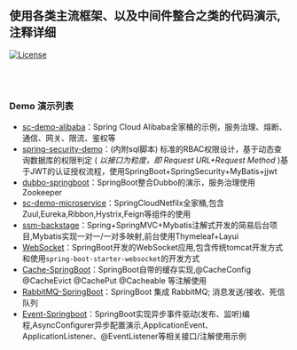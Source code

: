 使用各类主流框架、以及中间件整合之类的代码演示,注释详细
---
[![License](https://img.shields.io/badge/License-MIT-red.svg)](https://mit-license.org/)

<br>
<br>

### Demo 演示列表
- [sc-demo-alibaba](https://github.com/skypyb/code_demo/tree/master/sc-demo-alibaba)：Spring Cloud Alibaba全家桶的示例，服务治理、熔断、通信、网关、限流、鉴权等
- [spring-security-demo](https://github.com/skypyb/code_demo/tree/master/spring-security-demo)：(内附sql脚本) 标准的RBAC权限设计，基于动态查询数据库的权限判定 (  *以接口为粒度，即 Request URL+Request Method*  )基于JWT的认证授权流程，使用SpringBoot+SpringSecurity+MyBatis+jjwt  
- [dubbo-springboot](https://github.com/skypyb/code_demo/tree/master/dubbo-springboot)：SpringBoot整合Dubbo的演示，服务治理使用Zookeeper  
- [sc-demo-microservice](https://github.com/skypyb/code_demo/tree/master/sc-demo-microservice)：SpringCloudNetfilx全家桶,包含Zuul,Eureka,Ribbon,Hystrix,Feign等组件的使用
- [ssm-backstage](https://github.com/skypyb/code_demo/tree/master/ssm-backstage)：Spring+SpringMVC+Mybatis注解式开发的简易后台项目,Mybatis实现一对一/一对多映射,前台使用Thymeleaf+Layui
- [WebSocket](https://github.com/skypyb/code_demo/tree/master/WebSocket)：SpringBoot开发的WebSocket应用,包含传统tomcat开发方式和使用`spring-boot-starter-websocket`的开发方式
- [Cache-SpringBoot](https://github.com/skypyb/code_demo/tree/master/Cache-SpringBoot)：SpringBoot自带的缓存实现,@CacheConfig @CacheEvict @CachePut @Cacheable 等注解使用
- [RabbitMQ-SpringBoot](https://github.com/skypyb/code_demo/tree/master/RabbitMQ-SpringBoot)：SpringBoot 集成 RabbitMQ; 消息发送/接收、死信队列
- [Event-Springboot](https://github.com/skypyb/code_demo/tree/master/Event-Springboot)：SpringBoot实现异步事件驱动(发布、监听)编程,AsyncConfigurer异步配置演示,ApplicationEvent、ApplicationListener、@EventListener等相关接口/注解使用示例
